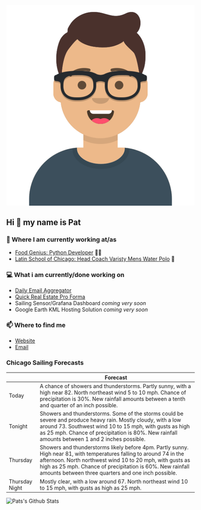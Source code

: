 [![Social banner for p-j-falconer](https://raw.githubusercontent.com/P-J-FALCONER/P-J-FALCONER/master/assets/avataaars.svg)](https://patfalconer.com/)
## Hi :wave: my name is Pat

### 💼 Where I am currently working at/as
- [Food Genius: Python Developer](https://getfoodgenius.com/) 🍔🐍
- [Latin School of Chicago: Head Coach Varisty Mens Water Polo](https://www.latinschool.org/) 🤽


### 💻 What i am currently/done working on
 - [Daily Email Aggregator](https://github.com/P-J-FALCONER/dott_daily_mail)
 - [Quick Real Estate Pro Forma](https://github.com/P-J-FALCONER/henry)
 - Sailing Sensor/Grafana Dashboard *coming very soon*
 - Google Earth KML Hosting Solution *coming very soon*

### 📫 Where to find me
 - [Website](https://patfalconer.com/)
 - [Email](mailto:patrick.j.falconer@gmail.com)


### Chicago Sailing Forecasts
|   | Forecast  |
|---|---|
| Today | A chance of showers and thunderstorms. Partly sunny, with a high near 82. North northeast wind 5 to 10 mph. Chance of precipitation is 30%. New rainfall amounts between a tenth and quarter of an inch possible. |
| Tonight | Showers and thunderstorms. Some of the storms could be severe and produce heavy rain. Mostly cloudy, with a low around 73. Southwest wind 10 to 15 mph, with gusts as high as 25 mph. Chance of precipitation is 80%. New rainfall amounts between 1 and 2 inches possible. |
| Thursday | Showers and thunderstorms likely before 4pm. Partly sunny. High near 81, with temperatures falling to around 74 in the afternoon. North northwest wind 10 to 20 mph, with gusts as high as 25 mph. Chance of precipitation is 60%. New rainfall amounts between three quarters and one inch possible. |
| Thursday Night | Mostly clear, with a low around 67. North northeast wind 10 to 15 mph, with gusts as high as 25 mph. |

![Pats's Github Stats](https://github-readme-stats.vercel.app/api?username=p-j-falconer&show_icons=true&theme=radical)
